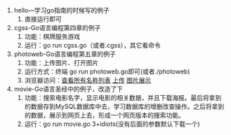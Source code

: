 1. hello—学习go指南的时候写的例子
   1. 直接运行即可
2. cgss-Go语言编程第四章的例子
   1. 功能：棋牌服务游戏
   2. 运行：go run cgss.go（或者.cgss），其它看命令
3. photoweb-Go语言编程第五章的例子
   1. 功能：上传图片、打开图片
   2. 运行方式：终端  go run photoweb.go即可(或者./photoweb)
   3. 浏览器访问：[查看所有名称列表](http://localhost:8080/) [上传](http://localhost:8080/upload)  [图片展示](http://localhost:8080/upload)
4. movie-Go语言圣经中的例子，改造了下
   1. 功能：搜索电影名字，显示电影的相关数据，并且下载海报。最后将拿到的数据存到MySQL数据库中去，学习数据库的增删改查操作。之后将拿到的数据，展示到网页上去，形成一个网页版本的搜索功能。
   2. 运行：go run movie.go 3+idiots(没有后面的参数默认下载一个)